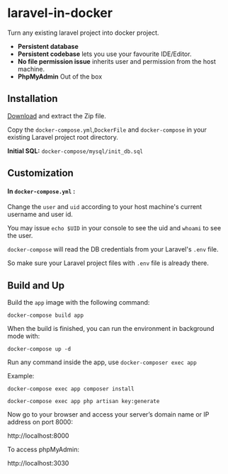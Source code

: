 # laravel-in-docker
Turn any existing laravel project into docker project.

- **Persistent database**
- **Persistent codebase** lets you use your favourite IDE/Editor.
- **No file permission issue** inherits user and permission from the host machine.
- **PhpMyAdmin** Out of the box

## Installation
[Download](https://github.com/nahidacm/laravel-in-docker/archive/main.zip) and extract the Zip file. 

Copy the `docker-compose.yml`,`DockerFile` and `docker-compose` in your existing Laravel project root directory.

**Initial SQL:**  `docker-compose/mysql/init_db.sql`

## Customization

#### In `docker-compose.yml` :

Change the `user` and `uid` according to your host machine's current username and user id.

You may issue `echo $UID` in your console to see the uid and `whoami` to see the user.

`docker-compose` will read the DB credentials from your Laravel's `.env` file. 

So make sure your Laravel project files with `.env` file is already there.

## Build and Up
Build the `app` image with the following command:

`docker-compose build app`

When the build is finished, you can run the environment in background mode with:

`docker-compose up -d`

Run any command inside the app, use `docker-composer exec app`  

Example: 

`docker-compose exec app composer install`

`docker-compose exec app php artisan key:generate`

Now go to your browser and access your server’s domain name or IP address on port 8000:

http://localhost:8000

To access phpMyAdmin:

http://localhost:3030
